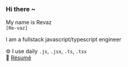 ### Hi there ~

My name is Revaz  
`[Re-vaz]`

I am a fullstack javascript/typescript engineer

⚙️ I use daily `.js`, `.jsx`, `.ts`, `.tsx`<br />
📄 [Résumé](https://rev4z.github.io/resume/Resume_Revaz_Nakhutsrishvili.pdf)
